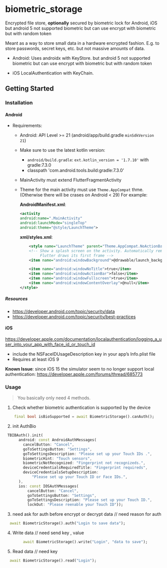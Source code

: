 # biometric_storage

Encrypted file store, **optionally** secured by biometric lock 
for Android, iOS but android 5 not supported biometric but can use encrypt with biometric but with random token

Meant as a way to store small data in a hardware encrypted fashion. E.g. to 
store passwords, secret keys, etc. but not massive amounts
of data.

* Android: Uses androidx with KeyStore. but android 5 not supported biometric but can use encrypt with biometric but with random token

* iOS LocalAuthentication with KeyChain.


## Getting Started

### Installation

#### Android
* Requirements:
  * Android: API Level >= 21 (android/app/build.gradle `minSdkVersion 21`)
  * Make sure to use the latest kotlin version: 
    * `android/build.gradle`: `ext.kotlin_version = '1.7.10'` with gradle:7.3.0
    * classpath 'com.android.tools.build:gradle:7.3.0'

  * MainActivity must extend FlutterFragmentActivity
  * Theme for the main activity must use `Theme.AppCompat` thme.
    (Otherwise there will be crases on Android < 29)
    For example: 
    
    **AndroidManifest.xml**:
    ```xml
    <activity
    android:name=".MainActivity"
    android:launchMode="singleTop"
    android:theme="@style/LaunchTheme">
    ```

    **xml/styles.xml**:
    ```xml
        <style name="LaunchTheme" parent="Theme.AppCompat.NoActionBar">
        <!-- Show a splash screen on the activity. Automatically removed when
             Flutter draws its first frame -->
        <item name="android:windowBackground">@drawable/launch_background</item>

        <item name="android:windowNoTitle">true</item>
        <item name="android:windowActionBar">false</item>
        <item name="android:windowFullscreen">true</item>
        <item name="android:windowContentOverlay">@null</item>
    </style>    
    ```

   

##### Resources

* https://developer.android.com/topic/security/data
* https://developer.android.com/topic/security/best-practices

#### iOS

https://developer.apple.com/documentation/localauthentication/logging_a_user_into_your_app_with_face_id_or_touch_id

* include the NSFaceIDUsageDescription key in your app’s Info.plist file
* Requires at least iOS 9

**Known Issue**: since iOS 15 the simulator seem to no longer support local authentication:
    https://developer.apple.com/forums/thread/685773



### Usage

> You basically only need 4 methods.

1. Check whether biometric authentication is supported by the device

```dart
    final bool isBioSupported = await BiometricStorage().canAuth();
```

2. init AuthBio

```dart
 TBIBAuth().init(
      android: const AndroidAuthMessages(
        cancelButton: "Cancel",
        goToSettingsButton: "Settings",
        goToSettingsDescription: "Please set up your Touch IDs .",
        biometricHint: "Touch sensors",
        biometricNotRecognized: "Fingerprint not recognizeds.",
        deviceCredentialsRequiredTitle: "Fingerprint requireds",
        deviceCredentialsSetupDescription:
            "Please set up your Touch ID or Face IDs.",
      ),
      ios: const IOSAuthMessages(
          cancelButton: "Cancel",
          goToSettingsButton: "Settings",
          goToSettingsDescription: "Please set up your Touch ID.",
          lockOut: "Please reenable your Touch ID"));
```
3. need ask for auth before encrypt or decrypt data 
  // need reason for auth
```dart
  await BiometricStorage().auth("Login to save data");

```

4. Write data
 //   need send key , value
```dart
        await BiometricStorage().write("Login", "data to save");

```

5. Read data
   // need key
  ```dart
    await BiometricStorage().read("Login");

  ```


